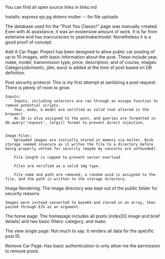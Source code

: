 You can find all open source links in links.md

Installs: 
    express
    ejs
    pg
    dotenv
    multer -- for file uploads


The database used for the "Post You Classic!" page was manually created. 
Even with AI assistance, it was an exstensive amount of work. It is far from extensive and has inaccuracies to year/make/model. Nonetheless it is a good proof of concept.


Add A Car Page:
    Project has been designed to allow public car posting of up to 10 images, with basic information about the post.
    These include year, make, model, transmission type, price, description, and of course, images. Category(domestic, jdm, euro) is added at the time of post based on DB definition.

Post security protocol:
    This is my first attempt at sanitizing a post request. There is plenty of room to grow. 
    
    Inputs:
        Inputs, including selectors are ran through an escape function to remove potential scripts.
        Year, make, & model are verified as valid (not altered in the browser)
        An ID is also assigned to the post, and queries are formatted in db.query('request', [args]) format to prevent direct injection.


    Image Files:
        Uploaded images are initially stored in memory via multer. Disk storage seemed insecure as it writes the file to a directory before being properly vetted for security (maybe my concerns are unfounded). 
        
        File length is capped to prevent server overload

        Files are verified as a valid img type.

        File name and path are removed, a random uuid is assigned to the file, and the path is written to the storage directory. 

Image Rendering:
    The image directory was kept out of the public folder for security reasons.

    Images were instead converted to base64 and stored in an array, then passed through EJS as an argument.

The home page:
    The homepage includes all posts (index[0] image and brief details) and two basic filters: category, and make.


The view single page:
    Not much to say. It renders all data for the specific post ID.

Remove Car Page:
    Has basic authentication to only allow me the permission to remove posts.
